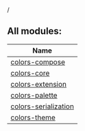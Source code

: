 /

## All modules:

| Name |
|---|
| [colors-compose](colors-compose/index.md) |  |
| [colors-core](colors-core/index.md) |  |
| [colors-extension](colors-extension/index.md) |  |
| [colors-palette](colors-palette/index.md) |  |
| [colors-serialization](colors-serialization/index.md) |  |
| [colors-theme](colors-theme/index.md) |  |
